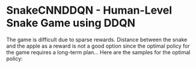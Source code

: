 # SnakeCNNDDQN - Human-Level Snake Game using DDQN

The game is difficult due to sparse rewards. Distance between the snake and the apple as a reward is not a good option since the optimal policy for the game requires a long-term plan... Here are the samples for the optimal policy:
